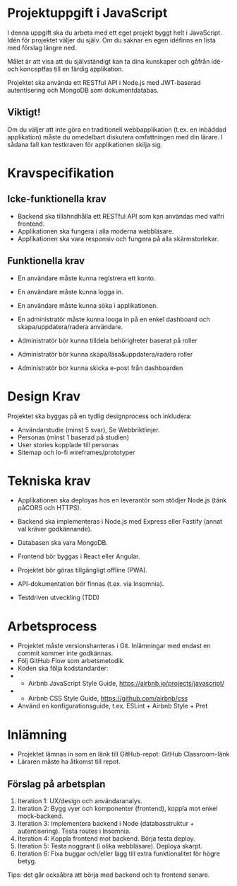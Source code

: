 # Projektuppgift i JavaScript

I denna uppgift ska du arbeta med ett eget projekt byggt helt i JavaScript.	
Idén för projektet väljer du själv. Om du saknar en egen idéfinns en lista med förslag längre
ned.

Målet är att visa att du självständigt kan ta dina kunskaper och gåfrån idé- och konceptfas
till en färdig applikation.	

Projektet ska använda ett RESTful API i Node.js med JWT-baserad autentisering och
MongoDB som dokumentdatabas.	

## Viktigt!

Om du väljer att inte göra en traditionell webbapplikation (t.ex. en inbäddad applikation)
måste du omedelbart diskutera omfattningen med din lärare. I sådana fall kan testkraven för
applikationen skilja sig.	

# Kravspecifikation

## Icke-funktionella krav
- Backend ska tillahndhålla ett RESTful API som kan användas med valfri frontend.
- Applikationen ska fungera i alla moderna webbläsare.
- Applikationen ska vara responsiv och fungera på alla skärmstorlekar.

## Funktionella krav
- En användare måste kunna registrera ett konto.
- En användare måste kunna logga in.
- En användare måste kunna söka i applikationen.
- En administratör måste kunna looga in på en enkel dashboard och skapa/uppdatera/radera användare.

- Administratör bör kunna tilldela behörigheter baserat på roller
- Administratör bör kunna skapa/läsa&uppdatera/radera roller
- Administratör bör kunna skicka e-post från dashboarden

# Design Krav
Projektet ska byggas på en tydlig designprocess och inkludera:
- Användarstudie (minst 5 svar), Se Webbriktlinjer.
- Personas (minst 1 baserad på studien)
- User stories kopplade till personas
- Sitemap och lo-fi wireframes/prototyper



# Tekniska krav
- Applikationen ska deployas hos en leverantör som stödjer Node.js (tänk påCORS och
HTTPS).	
- Backend ska implementeras i Node.js med Express eller Fastify (annat val kräver
godkännande).	
- Databasen ska vara MongoDB.	
- Frontend bör byggas i React eller Angular.	
- Projektet bör göras tillgängligt offline (PWA).	
- API-dokumentation bör finnas (t.ex. via Insomnia).	
  
- Testdriven utveckling (TDD)

# Arbetsprocess
- Projektet måste versionshanteras i Git. Inlämningar med endast en commit kommer inte
godkännas.	
- Följ GitHub Flow som arbetsmetodik.	
- Koden ska följa kodstandarder:	
- - Airbnb JavaScript Style Guide, https://airbnb.io/projects/javascript/	
- - Airbnb CSS Style Guide, https://github.com/airbnb/css	
- Använd en konfigurationsguide, t.ex. ESLint + Airbnb Style + Pret

# Inlämning
- Projektet lämnas in som en länk till GitHub-repot: GitHub Classroom-länk	
- Läraren måste ha åtkomst till repot.	

## Förslag på arbetsplan
1. Iteration 1: UX/design och användaranalys.	
2. Iteration 2: Bygg vyer och komponenter (frontend), koppla mot enkel mock-backend.	
3. Iteration 3: Implementera backend i Node (databasstruktur + autentisering). Testa routes
i Insomnia.	
4. Iteration 4: Koppla frontend mot backend. Börja testa deploy.	
5. Iteration 5: Testa noggrant (i olika webbläsare). Deploya skarpt.	
6. Iteration 6: Fixa buggar och/eller lägg till extra funktionalitet för högre betyg.	

Tips: det går ocksåbra att börja med backend och ta frontend senare.	
